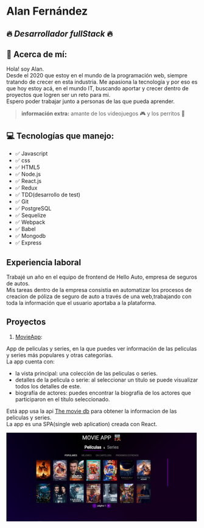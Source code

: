  
 # **Alan Fernández**
 ## :fire: *Desarrollador fullStack* :fire:
 ## :bell: Acerca de mí:
 Hola! soy Alan.   
 Desde el 2020 que estoy en el mundo de la programación web, siempre tratando de crecer en esta industria. Me apasiona la tecnología y por eso es que hoy estoy acá, en el mundo IT, buscando aportar y crecer dentro de proyectos que logren ser un reto para mi.   
 Espero poder trabajar junto a personas de las que pueda aprender.   
 > **información extra:** amante de los videojuegos :video_game: y los perritos :dog:
 ## :computer: Tecnologías que manejo:
 - :white_check_mark: Javascript
 - :white_check_mark: css
 - :white_check_mark: HTML5
 - :white_check_mark: Node.js
 - :white_check_mark: React.js
 - :white_check_mark: Redux
 - :white_check_mark: TDD(desarrollo de test)
 - :white_check_mark: Git
 - :white_check_mark: PostgreSQL
 - :white_check_mark: Sequelize
 - :white_check_mark: Webpack
 - :white_check_mark: Babel
 - :white_check_mark: Mongodb
 - :white_check_mark: Express
 
 ## Experiencia laboral
Trabajé un año en el equipo de frontend de Hello Auto, empresa de seguros de autos.   
Mis tareas dentro de la empresa consistia en automatizar los procesos de creacion de póliza de seguro de auto a través de una web,trabajando con toda la información que el usuario aportaba a la plataforma.

## Proyectos
1. [MovieApp](https://movies-series-p2bkbzbo6-fernandezalan.vercel.app/):  

App de peliculas y series, en la que puedes ver información de las peliculas y series más populares y otras categorías.   
La app cuenta con:
  - la vista principal: una colección de las peliculas o series.
  - detalles de la pelicula o serie: al seleccionar un titulo se puede visualizar todos los detalles de este.
  - biografía de actores: puedes encontrar la biografía de los actores que participaron en el título seleccionado.   

Está app usa la api [The movie db](https://developers.themoviedb.org/3/getting-started/introduction/) para obtener la informacion de las peliculas y series.   
La app es una SPA(single web aplication) creada con React.   


<img src="./assets/movie_app_home.PNG" alt="drawing" width="500"/>

<!---
fernandezAlan/fernandezAlan is a ✨ special ✨ repository because its `README.md` (this file) appears on your GitHub profile.
You can click the Preview link to take a look at your changes.
--->
